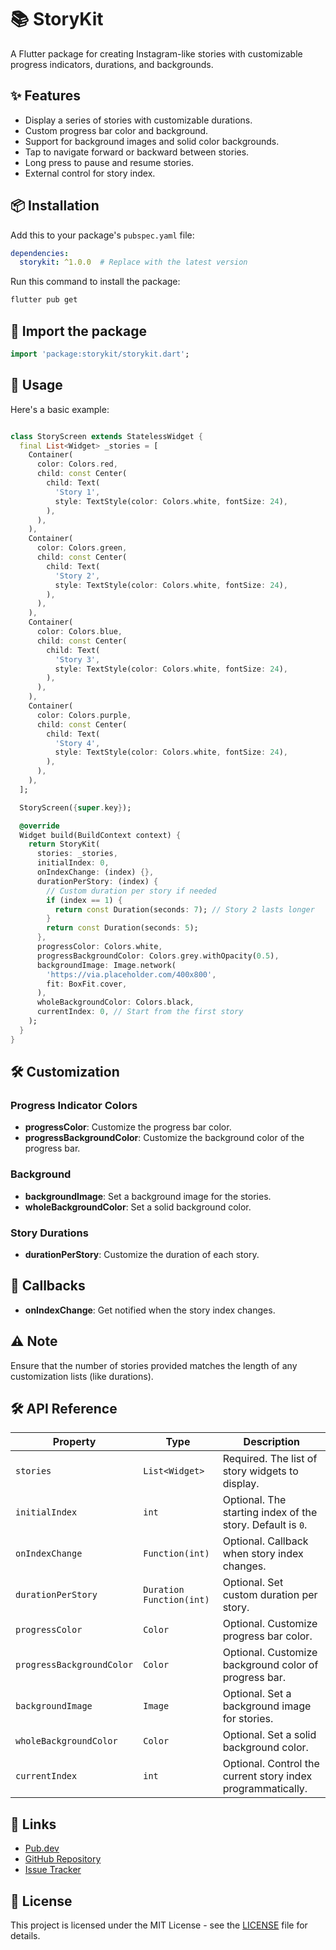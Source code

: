 # 📚 StoryKit

A Flutter package for creating Instagram-like stories with customizable progress indicators, durations, and backgrounds.

## ✨ Features

- Display a series of stories with customizable durations.
- Custom progress bar color and background.
- Support for background images and solid color backgrounds.
- Tap to navigate forward or backward between stories.
- Long press to pause and resume stories.
- External control for story index.

## 📦 Installation

Add this to your package's `pubspec.yaml` file:

```yaml
dependencies:
  storykit: ^1.0.0  # Replace with the latest version
```

Run this command to install the package:

```bash
flutter pub get
```

## 🔄 Import the package

```dart
import 'package:storykit/storykit.dart';
```

## 🚀 Usage

Here's a basic example:

```dart

class StoryScreen extends StatelessWidget {
  final List<Widget> _stories = [
    Container(
      color: Colors.red,
      child: const Center(
        child: Text(
          'Story 1',
          style: TextStyle(color: Colors.white, fontSize: 24),
        ),
      ),
    ),
    Container(
      color: Colors.green,
      child: const Center(
        child: Text(
          'Story 2',
          style: TextStyle(color: Colors.white, fontSize: 24),
        ),
      ),
    ),
    Container(
      color: Colors.blue,
      child: const Center(
        child: Text(
          'Story 3',
          style: TextStyle(color: Colors.white, fontSize: 24),
        ),
      ),
    ),
    Container(
      color: Colors.purple,
      child: const Center(
        child: Text(
          'Story 4',
          style: TextStyle(color: Colors.white, fontSize: 24),
        ),
      ),
    ),
  ];

  StoryScreen({super.key});

  @override
  Widget build(BuildContext context) {
    return StoryKit(
      stories: _stories,
      initialIndex: 0,
      onIndexChange: (index) {},
      durationPerStory: (index) {
        // Custom duration per story if needed
        if (index == 1) {
          return const Duration(seconds: 7); // Story 2 lasts longer
        }
        return const Duration(seconds: 5);
      },
      progressColor: Colors.white,
      progressBackgroundColor: Colors.grey.withOpacity(0.5),
      backgroundImage: Image.network(
        'https://via.placeholder.com/400x800',
        fit: BoxFit.cover,
      ),
      wholeBackgroundColor: Colors.black,
      currentIndex: 0, // Start from the first story
    );
  }
}

```

## 🛠️ Customization

### Progress Indicator Colors

- **progressColor**: Customize the progress bar color.
- **progressBackgroundColor**: Customize the background color of the progress bar.

### Background

- **backgroundImage**: Set a background image for the stories.
- **wholeBackgroundColor**: Set a solid background color.

### Story Durations

- **durationPerStory**: Customize the duration of each story.

## 📌 Callbacks

- **onIndexChange**: Get notified when the story index changes.

## ⚠️ Note

Ensure that the number of stories provided matches the length of any customization lists (like durations).

## 🛠️ API Reference

| Property                      | Type                                 | Description                                                       |
|-------------------------------|--------------------------------------|-------------------------------------------------------------------|
| `stories`                     | `List<Widget>`                       | Required. The list of story widgets to display.                   |
| `initialIndex`                | `int`                                | Optional. The starting index of the story. Default is `0`.        |
| `onIndexChange`               | `Function(int)`                      | Optional. Callback when story index changes.                      |
| `durationPerStory`            | `Duration Function(int)`             | Optional. Set custom duration per story.                          |
| `progressColor`               | `Color`                              | Optional. Customize progress bar color.                           |
| `progressBackgroundColor`     | `Color`                              | Optional. Customize background color of progress bar.             |
| `backgroundImage`             | `Image`                              | Optional. Set a background image for stories.                     |
| `wholeBackgroundColor`        | `Color`                              | Optional. Set a solid background color.                           |
| `currentIndex`                | `int`                                | Optional. Control the current story index programmatically.       |

## 🔗 Links

- [Pub.dev](https://pub.dev/packages/storykit)
- [GitHub Repository](https://github.com/Raks-Javac/storykit)
- [Issue Tracker](https://github.com/Raks-Javac/storykit/issues)

## 📄 License

This project is licensed under the MIT License - see the [LICENSE](LICENSE) file for details.

